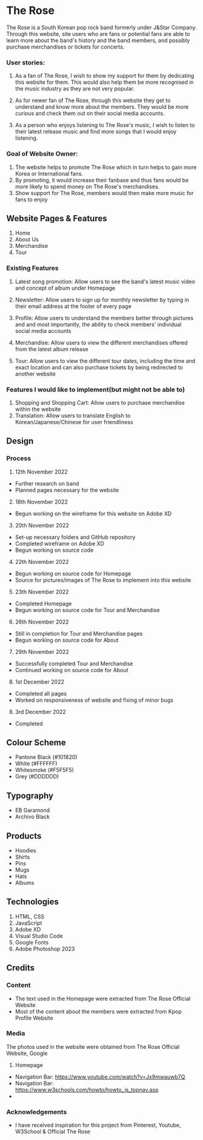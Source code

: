 # The Rose

The Rose is a South Korean pop rock band formerly under J&Star Company. Through this website, site users who are fans or potential fans are able to learn more about the band's history and the band members, and possibly purchase merchandises or tickets for concerts.

### User stories:

1.  As a fan of The Rose, I wish to show my support for them by dedicating this website for them. This would also help them be more recognised in the music industry as they are not very popular.

2.  As for newer fan of The Rose, through this website they get to understand and know more about the members. They would be more curious and check them out on their social media accounts.

3.  As a person who enjoys listening to The Rose's music, I wish to listen to their latest release music and find more songs that I would enjoy listening.

### Goal of Website Owner:

1. The website helps to promote The Rose which in turn helps to gain more Korea or International fans.
2. By promoting, it would increase their fanbase and thus fans would be more likely to spend money on The Rose's merchandises.
3. Show support for The Rose, members would then make more music for fans to enjoy

## Website Pages & Features

1. Home
2. About Us
3. Merchandise
4. Tour

### Existing Features

1. Latest song promotion: Allow users to see the band's latest music video and concept of album under Homepage

2. Newsletter: Allow users to sign up for monthly newsletter by typing in their email address at the footer of every page

3. Profile: Allow users to understand the members better through pictures and and most importantly, the ability to check members' individual social media accounts

4. Merchandise: Allow users to view the different merchandises offered from the latest album release

5. Tour: Allow users to view the different tour dates, including the time and exact location and can also purchase tickets by being redirected to another website

### Features I would like to implement(but might not be able to)

1. Shopping and Shopping Cart: Allow users to purchase merchandise within the website
2. Translation: Allow users to translate English to Korean/Japanese/Chinese for user friendliness

## Design

### Process

1. 12th November 2022

- Further research on band
- Planned pages necessary for the website

2. 18th November 2022

- Begun working on the wireframe for this website on Adobe XD

3. 20th November 2022

- Set-up necessary folders and GitHub repository
- Completed wireframe on Adobe XD
- Begun working on source code

4. 22th November 2022

- Begun working on source code for Homepage
- Source for pictures/images of The Rose to implement into this website

5. 23th November 2022

- Completed Homepage
- Begun working on source code for Tour and Merchandise

6. 26th November 2022

- Still in completion for Tour and Merchandise pages
- Begun working on source code for About

7. 29th November 2022

- Successfully completed Tour and Merchandise
- Continued working on source code for About

8. 1st December 2022

- Completed all pages
- Worked on responsiveness of website and fixing of minor bugs

8. 3rd December 2022

- Completed

## Colour Scheme

- Pantone Black (#101820)
- White (#FFFFFF)
- Whitesmoke (#F5F5F5)
- Grey (#DDDDDD)

## Typography

- EB Garamond
- Archivo Black

## Products

- Hoodies
- Shirts
- Pins
- Mugs
- Hats
- Albums

## Technologies

1. HTML, CSS
2. JavaScript
3. Adobe XD
4. Visual Studio Code
5. Google Fonts
6. Adobe Photoshop 2023

## Credits

### Content

- The text used in the Homepage were extracted from The Rose Official Website
- Most of the content about the members were extracted from Kpop Profile Website

### Media
The photos used in the website were obtained from The Rose Official Website, Google

1. Homepage
- Navigation Bar: https://www.youtube.com/watch?v=Jx9mwauwb7Q
- Navigation Bar: https://www.w3schools.com/howto/howto_js_topnav.asp
- 

### Acknowledgements

- I have received inspiration for this project from Pinterest, Youtube, W3School & Official The Rose
